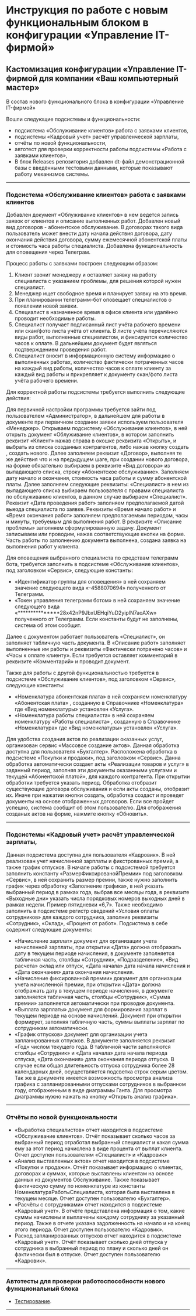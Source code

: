 # Инструкция по работе с новым функциональным блоком в конфигурации «Управление IT-фирмой»

## Кастомизация конфигурации «Управление IT-фирмой для компании «Ваш компьютерный мастер»


В состав нового функционального блока в конфигурации «Управление IT-фирмой»

Вошли следующие подсистемы и функциональности:

- подсистема «Обслуживание клиентов» работа с заявками клиентов,
- подсистемы «Кадровый учет» расчёт управленческой зарплаты,
- отчёты по новой функциональности,
- автотест для проверки корректности работы подсистемы «Работа с заявками клиентов»,
- В блок Releases репозитория добавлен dt-файл демонстрационной базы с введёнными тестовыми данными, которые показывают работу механизмов системы.

------

### Подсистема «Обслуживание клиентов» работа с заявками клиентов

Добавлен документ «Облуживание клиентов» в нем ведется запись заявок от клиентов и описание выполненных работ.
Добавлен новый вид договоров - абонентское обслуживание. В договорах такого вида пользователь может внести дату начала действия договора, дату окончания действия договора, сумму ежемесячной абонентской платы и стоимость часа работы специалиста.
Добавлена функциональность для оповещения через Телеграм.

Процесс работы с заявками построен следующим образом:

1. Клиент звонит менеджеру и оставляет заявку на работу специалиста с указанием проблемы, для решения которой нужен специалист.
2. Менеджер ищет свободное время и планирует заявку на это время.
3. При планировании телеграмм-бот оповещает специалистов о появлении новой заявки.
4. Специалист в назначенное время в офисе клиента или удалённо проводит необходимые работы.
5. Специалист получает подписанный лист учёта рабочего времени или скан/фото листа учёта от клиента. В листе учёта перечисляются виды   работ, выполненные специалистом, и фиксируется количество часов к оплате. В дальнейшем документ будет являться подтверждением проведения работ.
6. Специалист вносит в информационную систему информацию о выполненных работах, количество фактически потраченных часов на каждый вид работы, количество часов к оплате клиенту за каждый вид работы и прикрепляет к документу скан/фото листа учёта рабочего времени.
   
Для корректной работы подсистемы требуется выполнить следующие действия:

Для первичной настройки программы требуется зайти под пользователем «Администратор», в дальнейшем для работы в документе при первичном создании заявки  используем пользователя «Менеджер».
Открываем  подсистему «Обслуживание клиентов», в ней открыть документ «Облуживание клиентов», в котором заполнить реквизит «Клиент» нажав справа в окошке реквизита «Открыть»,
и выбрать из списка созданных контрагентов, либо нажав кнопку создать , создать нового.
Далее заполняем реквизит «Договор», выполняя те же действия что и на предыдущем шаге, при создании нового договора, на форме  обязательно выбираем  в реквизите «Вид договора» из выпадающего списка, строку «Абонентское обслуживание». Заполняем дату начало и окончания, стоимость часа работы и сумму абонентской платы.
Далее заполняем следующие реквизиты:
«Специалист» в нем  из выпадающего списка выбираем  пользователя с правами специалиста по обслуживанию клиентов, в данном случае выбираем «Специалист».
Реквизит «Дата проведения работ»  заполняем предполагаемой датой выезда специалиста по заявке.
Реквизиты «Время начало работ»  и «Время окончания работ»  заполняем предполагаемым периодом, часы и минуты, требуемым  для выполнения работ. 
В реквизите «Описание проблемы» заполняем сформулированную задачу. Документ записываем или проводим, нажав соответствующие кнопки на форме.
Часть работы по заполнению документа выполнена, создана заявка на выполнения работ у клиента.

Для оповещения выбранного специалиста по средствам телеграмм бота, требуется заполнить в подсистеме «Обслуживание клиентов»,
под заголовком «Сервис», следующие константы:
- «Идентификатор группы для оповещения» в ней сохраняем значение следующего вида «-4588070694» полученного от Телеграмм.
- «Токен управления телеграмм ботом» в ней сохраняем значение следующего вида «***************28x42nP9JbxUEHqiYuD2yipIN7aoAXw» полученного от Телеграмм. 
Если константы будут не заполнены, система об этом сообщит.

Далее с документом работает пользователь  «Специалист», он заполняет табличную часть документа. 
В «Описание работ» заполняет  выполненные им работы  и  реквизиты «Фактически потрачено часов» и «Часы к оплате клиенту».
Если требуется оставляет комментарий в реквизите «Комментарий» и проводит документ.

Также для работы с другой функциональностью требуется  в подсистеме «Обслуживание клиентов», под заголовком «Сервис», следующие константы:
- «Номенклатура абонентская плата» в ней сохраняем номенклатуру «Абонентская плата» , созданную в Справочнике «Номенклатура» где «Вид номенклатуры» установлен «Услуга».
- «Номенклатура работы специалиста» в ней сохраняем номенклатуру «Работы специалиста» , созданную в Справочнике «Номенклатура» где «Вид номенклатуры» установлен «Услуга».
          
Для удобства создания актов по реализации оказанных услуг, организован сервис «Массовое создание актов».
Данная обработка доступна для пользователя «Бухгалтер».
Расположена обработка в подсистеме «Покупки и продажи», под заголовком «Сервис».
Данна обработка автоматически создает акты «Реализации товаров и услуг» в заданный период, заполняя эти документы оказанными услугами и текущей «Абонентской платой», для каждого контрагента.
При открытии обработки требуется указать период. Обработка отобразит существующие договора обслуживания и если акты созданы, отобразит их. Иначе при нажатии кнопки создать, обработка создаст и проведет документы на основе отображенных договоров.
Если все пройдет успешно, система сообщит об этом пользователю. Для отображения созданых актов на форме, нажмите кнопку «Обновить».

------

### Подсистемы «Кадровый учет» расчёт управленческой зарплаты,

Данная подсистема доступна для пользователя «Кадровик». В ней реализован учет начисленной зарплаты и фикстрованных премий, а также график отпусков. В начале работы с подсистемой требуется заполнить константу «РазмерФиксированойПремии» под заголовком «Сервис», в ней сохранить размер премии, также нужно заполнить график через обработку «Заполнение графика», в ней указать выбранный период в рамках года, выбрав все месяцы года, в реквизите «Выходные дни» указать числа порядковых номеров выходных дней в рамках недели. Пример пятидневки «6,7».
Также необходимо заполнить в подсистеме  регистр сведений «Условия оплаты сотрудников» для каждого сотрудника, заполнив реквизиты «Сотрудник», «Оклад», «Процент от работ».
Подсистема в себе содержит следующие документы:
- «Начисление зарплат» документ для организации учета начисленной зарплаты, при открытии «Дата» должна отображать дату в текущем периоде начисления, в документе заполняется табличная часть, столбцы «Сотрудник», «Подразделение», «Вид расчета» оклад или отпуск, «Дата начала» дата начала начисления и «Дата окончания» дата окончания начисления.
- «Начисление фиксированной премии» документ для организации учета начисленной премии, при открытии «Дата» должна отображать дату в текущем периоде начисления, в документе заполняется табличная часть, столбцы «Сотрудник», «Сумма премии» заполняется автоматически при проводке документа.
- «Выплата зарплаты» документ для формирования зарплат в текущем периоде на основе начислений. Документ при открытии формирует, заполняя табличную часть, суммы выплаты зарплат по сотрудникам автоматически.
- «График отпусков» документ для организации учета запланированных отпусков. В документе заполняется реквизит «Год» числом текущего года. В табличной части заполняются столбцы «Сотрудник» и «Дата начала» дата начала периода отпуска, «Дата окончания» дата окончания периода отпуска. В случае если общая длительность отпуска  сотрудника  более 28 календарных дней, осуществляется подсветка строк серым цветом. Так же в документе имеется возможность  просмотра анализа графика с запланированными отпусками сотрудников  в выбранном году, отображенным в виде диаграммы Ганта. Для просмотра диаграммы нужно нажать на кнопку «Открыть анализ графика».

------

### Отчёты по новой функциональности

- «Выработка специалистов» отчет находится в подсистеме «Обслуживание клиентов».
Отчёт  показывает сколько часов за выбранный период отработал выбранный специалист и какая сумма ему за этот период начислена в виде процента от выплат клиента. Отчет доступен пользователям «Специалист» и «Кадровик»
- «Анализ выставленных актов» отчет находится в подсистеме «Покупки и продажи».
Отчёт показывает информацию о клиентах, договорах и суммах, которые  выставлены клиентам на основе данных из документов Обслуживание. Также показывает фактическую сумму по номенклатуре из константы НоменклатураРаботыСпециалиста, которая была выставлена в текущем месяце. Отчет доступен пользователю «Бухгалтер».
- «Расчёты с сотрудниками» отчет находится в подсистеме «Кадровый учет».
В отчёте  представлена информация о том, какие суммы начислены и выплачены каждому сотруднику за указанный период. Также в отчете указана задолженность на начало и на конец этого периода. Отчет доступен пользователю «Кадровик».
- Расход запланированных отпусков отчет находится в подсистеме «Кадровый учет».
Отчёт показывает сколько дней отпуска у сотрудника в выбранный период по плану и сколько дней он фактически был в отпуске. Отчет доступен пользователю «Кадровик».

------

### Автотесты для проверки работоспособности нового функциональный блока

- [Тестирование](tasks/testing.md).

------


